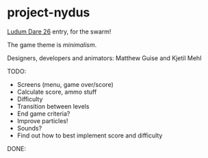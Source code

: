 project-nydus
=============

[Ludum Dare 26](http://www.ludumdare.com/compo/) entry, for the swarm!

The game theme is _minimalism_.

Designers, developers and animators: Matthew Guise and Kjetil Mehl

TODO:

* Screens (menu, game over/score)
* Calculate score, ammo stuff
* Difficulty
* Transition between levels
* End game criteria?
* Improve particles!
* Sounds?
* Find out how to best implement score and difficulty

DONE:
